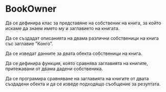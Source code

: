 BookOwner
========
Да се дефинира клас за представяне на собственик на книга, за който искаме да знаем името му и заглавието на книгата.

Да се създадат описанията на двама различни собственици на книга със заглавие "Конго".

Да се изведат данните за двата обекта собственици на книга.

Да се дефинира функция, която сравнява заглавията на книгите, притежавани от двама дадени собственика.

Да се програмира сравняване на заглавията на книгите от двата създадени обекта и да се изведе подходящо съобщение за резултата. 
